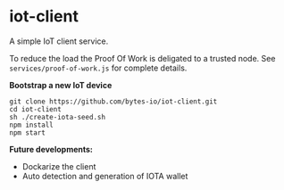 # iot-client

A simple IoT client service.

To reduce the load the Proof Of Work is deligated to a trusted node.
See ```services/proof-of-work.js``` for complete details.

**Bootstrap a new IoT device**

```
git clone https://github.com/bytes-io/iot-client.git
cd iot-client
sh ./create-iota-seed.sh
npm install
npm start
```


**Future developments:**

- Dockarize the client
- Auto detection and generation of IOTA wallet
